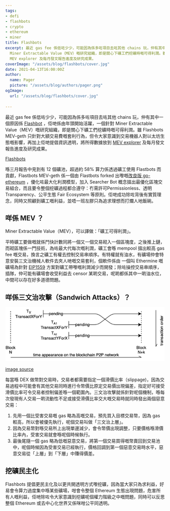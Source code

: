 ```yaml
---
tags:
- defi
- flashbots
- crypto
- ethereum
- miner
title: Flashbots
excerpt: 最近 gas fee 係低咗少少，可能因為係多咗項目去咗其他 chains 玩，仲有其中一個原因係 Flashbot ，佢哋係由年頭開始活躍，一個針對
  Miner Extractable Value（MEV）嘅研究組織，即是關心下礦工們挖礦時嘅可得利潤。雖 Flashbots MEV-geth 只針對大額交易費嘅套利行為，但令大家意識到交易機器人對以太坊生態嘅影響，再加上佢哋提倡資訊透明，將所得數據放到
  MEV explorer 及每月發文報告進度及研究成果。
coverImage: "/assets/blog/flashbots/cover.jpg"
date: 2021-04-13T16:00:00Z
author:
  name: Pager
  picture: "/assets/blog/authors/pager.png"
ogImage:
  url: "/assets/blog/flashbots/cover.jpg"

---
```

最近 gas fee 係低咗少少，可能因為係多咗項目去咗其他 chains 玩，仲有其中一個原因係 [Flashbot](https://github.com/flashbots/pm#mev-roast-recordings) [](https://medium.com/flashbots/flashbots-transparency-report-march-2021-d3930b4b98a9)，佢哋係由年頭開始活躍，一個針對 Miner Extractable Value（MEV）嘅研究組織，即是關心下礦工們挖礦時嘅可得利潤。雖 Flashbots MEV-geth 只針對大額交易費嘅套利行為，但令大家意識到交易機器人對以太坊生態嘅影響，再加上佢哋提倡資訊透明，將所得數據放到 [MEV explorer](https://explore.flashbots.net/) 及每月發文報告進度及研究成果。

[Flashbots](/assets/blog/flashbots/flashbots_chart.png)

喺三月報告中見到有 12 個礦池，超過約 58% 算力係透過礦工使用 Flastbots 而貢獻，Flastbots MEV-geth 係一個由 Flastbots forked 出嚟嘅[改良版 go-ethereum](https://github.com/flashbots/mev-geth) ，優化咗最大化利潤模型，加入 Searcher Bot 概念搵出最優化區塊交易組合，而且要令整個挖礦過程都合遵守：冇需許可Permissionless、透明 Transparency、公平生態 Fair Ecosystem 等原則。佢哋成功除咗背後有實質理念，同時又照顧到礦工嘅利益，並唔一班左膠只為追求理想而打爛人地飯碗。

## 咩係 MEV ？

Miner Extractable Value（MEV），可以譯做：「礦工可得利潤」。

平時礦工要做嘅就係鬥快計數同將一個又一個交易砌入一個區塊度，之後推上鏈，而砌區塊係一門技術，為咗最大代每次嘅利潤，礦工會喺 mempool 搵出較高 gas fee 嘅交易，換言之礦工有權去控制交易串順序。有特權就有油水，有礦場仲會特意安裝三文治機械人軟件去夾人哋嘅交易套利，個軟件係由 一個叫 Ethermine 嘅礦場為針對 [EIP1559](https://github.com/ethereum/EIPs/blob/master/EIPS/eip-1559.md) 方案對礦工帶嚟嘅利潤減少而開發；除咗操控交易串順序，插隊，仲可能有礦場會收受利益去 censor 某啲交易，呢啲都係其中一啲油水位，中間可以存在好多道德問題。

## 咩係三文治攻擊（Sandwich Attacks）？

![Sandwich Attacke](/assets/blog/flashbots/sandwich_attacks.png)

[image source](https://medium.com/coinmonks/demystify-the-dark-forest-on-ethereum-sandwich-attacks-5a3aec9fa33e)

每當喺 DEX 做幣對交易時，交易者都需要指定一個滑價比率（slippage)，因為交易過程中可能會有其他交易同時進行令幣價比原定交易價出現偏差，指定好可接受滑價比率可令交易者控制偏差喺一個範圍內。三文治攻擊就係針對呢個機制，喺每次發現有人交易一啲流動性不足或接受滑價比率交大嘅交易時就同時發出兩個惡意交易：

1. 先用一個比受害交易嘅 gas 略為高嘅交易，預先買入目標交易幣，因為 gas 較高，所以會被優先執行，呢個交易叫做「三文治上層」。
2. 因為交易幣對喺交易所上出現單邊減少，會令幣價出現調整，只要價格喺滑價比率內，受害交易就會喺呢個時候執行。
3. 最後尾隨一個 gas 略為低嘅惡意交易，將第一個交易買得嘅幣賣回到交易池中，呢個時候因為受害交易已經執行，價格回調到第一個惡意交易時水平，惡意交易從「上層」到「下層」中賺得價差。

## 挖礦民主化

Flashbots 提倡更民主化及以更共開透明方式嚟挖礦，因為當大家只為求利益，好易會令算力過度集中喺某些礦場，咁會令整個 Ethereum 生態出現問題，危害所有人嘅利益，佢哋除咗令大家意識到挖礦呢個權力階級之中嘅問題，同時可以反思整個 Ethereum 或去中心化世界又係咪咁公平同透明。
